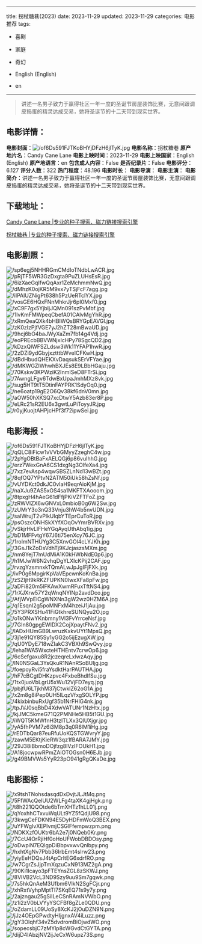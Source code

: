 
---
title: 拐杖糖巷(2023)
date: 2023-11-29
updated: 2023-11-29
categories: 电影推荐
tags:
- 喜剧
- 家庭
- 奇幻

- English (English)
- en
---


> 讲述一名男子致力于赢得社区一年一度的圣诞节房屋装饰比赛，无意间跟调皮捣蛋的精灵达成交易，她将圣诞节的十二天带到现实世界。

## **电影详情**：

**电影封面**：<img src="https://image.tmdb.org/t/p/w200/of6Ds591FJTKoBHYjDFzH6jlTyK.jpg" alt="/of6Ds591FJTKoBHYjDFzH6jlTyK.jpg" title="/of6Ds591FJTKoBHYjDFzH6jlTyK.jpg">
**电影名称**：拐杖糖巷
**原产地片名**：Candy Cane Lane
**电影上映时间**：2023-11-29
**电影上映国家**：English (English)
**原产地语言**：en
**包含成人内容**：False
**是否纪录片**：False
**电影评分**：6.127
**评分人数**：322
**热门程度**：48.196
**电影时长**：
**电影导演**：
**电影主演**：
**电影简介**：讲述一名男子致力于赢得社区一年一度的圣诞节房屋装饰比赛，无意间跟调皮捣蛋的精灵达成交易，她将圣诞节的十二天带到现实世界。

## **下载地址**：
[Candy Cane Lane |专业的种子搜索、磁力链接搜索引擎](https://movie.amd794.com:2083/?search=Candy%20Cane%20Lane&ordering=&mode=match_phrase&page_size=10&page=1)

[拐杖糖巷 |专业的种子搜索、磁力链接搜索引擎](https://movie.amd794.com:2083/?search=%E6%8B%90%E6%9D%96%E7%B3%96%E5%B7%B7&ordering=&mode=match_phrase&page_size=10&page=1)
 

## **电影剧照**：
<img src="https://image.tmdb.org/t/p/original/sp6egj5NHHRGmCMdIoTNdbLwACR.jpg" alt="/sp6egj5NHHRGmCMdIoTNdbLwACR.jpg" title="/sp6egj5NHHRGmCMdIoTNdbLwACR.jpg"><img src="https://image.tmdb.org/t/p/original/pRjTF5WR3GzDxgta9PuZLUHsEsR.jpg" alt="/pRjTF5WR3GzDxgta9PuZLUHsEsR.jpg" title="/pRjTF5WR3GzDxgta9PuZLUHsEsR.jpg"><img src="https://image.tmdb.org/t/p/original/6izXaeGqIfwQqAxr1ZeMchmmNwQ.jpg" alt="/6izXaeGqIfwQqAxr1ZeMchmmNwQ.jpg" title="/6izXaeGqIfwQqAxr1ZeMchmmNwQ.jpg"><img src="https://image.tmdb.org/t/p/original/dMhzK0ojKR5M9xx7yTSjFcF7agg.jpg" alt="/dMhzK0ojKR5M9xx7yTSjFcF7agg.jpg" title="/dMhzK0ojKR5M9xx7yTSjFcF7agg.jpg"><img src="https://image.tmdb.org/t/p/original/iIPAlUZNigPt638h5PzUeRTclYX.jpg" alt="/iIPAlUZNigPt638h5PzUeRTclYX.jpg" title="/iIPAlUZNigPt638h5PzUeRTclYX.jpg"><img src="https://image.tmdb.org/t/p/original/vosGE6HQxFNnMhkrJjr6pI0Mxf0.jpg" alt="/vosGE6HQxFNnMhkrJjr6pI0Mxf0.jpg" title="/vosGE6HQxFNnMhkrJjr6pI0Mxf0.jpg"><img src="https://image.tmdb.org/t/p/original/xC9F7gx5YjbIjJQMn091szPvMbf.jpg" alt="/xC9F7gx5YjbIjJQMn091szPvMbf.jpg" title="/xC9F7gx5YjbIjJQMn091szPvMbf.jpg"><img src="https://image.tmdb.org/t/p/original/1lvKmFMWpeqCbefA01CAlvMgYhR.jpg" alt="/1lvKmFMWpeqCbefA01CAlvMgYhR.jpg" title="/1lvKmFMWpeqCbefA01CAlvMgYhR.jpg"><img src="https://image.tmdb.org/t/p/original/xRmQeaQXk4bHBIWQsBRYGpEAVGl.jpg" alt="/xRmQeaQXk4bHBIWQsBRYGpEAVGl.jpg" title="/xRmQeaQXk4bHBIWQsBRYGpEAVGl.jpg"><img src="https://image.tmdb.org/t/p/original/zK0zIzPjfVGE7yJ2hZT28mBwaUD.jpg" alt="/zK0zIzPjfVGE7yJ2hZT28mBwaUD.jpg" title="/zK0zIzPjfVGE7yJ2hZT28mBwaUD.jpg"><img src="https://image.tmdb.org/t/p/original/9hcj6bO4baJWyXaZm7fb14g4Vdj.jpg" alt="/9hcj6bO4baJWyXaZm7fb14g4Vdj.jpg" title="/9hcj6bO4baJWyXaZm7fb14g4Vdj.jpg"><img src="https://image.tmdb.org/t/p/original/eoPREcbBBVWNjxIcHPy78SgcQD2.jpg" alt="/eoPREcbBBVWNjxIcHPy78SgcQD2.jpg" title="/eoPREcbBBVWNjxIcHPy78SgcQD2.jpg"><img src="https://image.tmdb.org/t/p/original/kDzxQlWFSZLdsw3Wk11YFAP1hwR.jpg" alt="/kDzxQlWFSZLdsw3Wk11YFAP1hwR.jpg" title="/kDzxQlWFSZLdsw3Wk11YFAP1hwR.jpg"><img src="https://image.tmdb.org/t/p/original/2zDZi9ydGbyjxztttbWveICFKwH.jpg" alt="/2zDZi9ydGbyjxztttbWveICFKwH.jpg" title="/2zDZi9ydGbyjxztttbWveICFKwH.jpg"><img src="https://image.tmdb.org/t/p/original/dBdHbudQHEKXvDaqsukSErVFYae.jpg" alt="/dBdHbudQHEKXvDaqsukSErVFYae.jpg" title="/dBdHbudQHEKXvDaqsukSErVFYae.jpg"><img src="https://image.tmdb.org/t/p/original/dMKWGZIWhwhBXJEs8E9LBbHGaju.jpg" alt="/dMKWGZIWhwhBXJEs8E9LBbHGaju.jpg" title="/dMKWGZIWhwhBXJEs8E9LBbHGaju.jpg"><img src="https://image.tmdb.org/t/p/original/70Kskw3KPWziK2InmISeD8FTrSi.jpg" alt="/70Kskw3KPWziK2InmISeD8FTrSi.jpg" title="/70Kskw3KPWziK2InmISeD8FTrSi.jpg"><img src="https://image.tmdb.org/t/p/original/7AwngLFgv6TdwBxUpaJmhMXz8vk.jpg" alt="/7AwngLFgv6TdwBxUpaJmhMXz8vk.jpg" title="/7AwngLFgv6TdwBxUpaJmhMXz8vk.jpg"><img src="https://image.tmdb.org/t/p/original/sug5HT9tT5DtinFAYPRK1SdyOq0.jpg" alt="/sug5HT9tT5DtinFAYPRK1SdyOq0.jpg" title="/sug5HT9tT5DtinFAYPRK1SdyOq0.jpg"><img src="https://image.tmdb.org/t/p/original/ne6oatp19gE2O6Qv38kf6dnV0mn.jpg" alt="/ne6oatp19gE2O6Qv38kf6dnV0mn.jpg" title="/ne6oatp19gE2O6Qv38kf6dnV0mn.jpg"><img src="https://image.tmdb.org/t/p/original/aOW50hXKSQ7xcDtwY5Azb83er8P.jpg" alt="/aOW50hXKSQ7xcDtwY5Azb83er8P.jpg" title="/aOW50hXKSQ7xcDtwY5Azb83er8P.jpg"><img src="https://image.tmdb.org/t/p/original/eLRc21sR2EU6x3gwtLuPiToyyJR.jpg" alt="/eLRc21sR2EU6x3gwtLuPiToyyJR.jpg" title="/eLRc21sR2EU6x3gwtLuPiToyyJR.jpg"><img src="https://image.tmdb.org/t/p/original/r0yjKuojtAHPjcHPf3f72ipwSei.jpg" alt="/r0yjKuojtAHPjcHPf3f72ipwSei.jpg" title="/r0yjKuojtAHPjcHPf3f72ipwSei.jpg">

## **电影海报**：
<img src="https://image.tmdb.org/t/p/original/of6Ds591FJTKoBHYjDFzH6jlTyK.jpg" alt="/of6Ds591FJTKoBHYjDFzH6jlTyK.jpg" title="/of6Ds591FJTKoBHYjDFzH6jlTyK.jpg"><img src="https://image.tmdb.org/t/p/original/qQLC8iFicw1vVVbGMyyZzeghC4w.jpg" alt="/qQLC8iFicw1vVVbGMyyZzeghC4w.jpg" title="/qQLC8iFicw1vVVbGMyyZzeghC4w.jpg"><img src="https://image.tmdb.org/t/p/original/2pYgOBtBaFxAELQGj6p86vuIhhG.jpg" alt="/2pYgOBtBaFxAELQGj6p86vuIhhG.jpg" title="/2pYgOBtBaFxAELQGj6p86vuIhhG.jpg"><img src="https://image.tmdb.org/t/p/original/erz7WexGnA6CS1dxgNg3OlfeXa4.jpg" alt="/erz7WexGnA6CS1dxgNg3OlfeXa4.jpg" title="/erz7WexGnA6CS1dxgNg3OlfeXa4.jpg"><img src="https://image.tmdb.org/t/p/original/7xz7evAsp4wqwSBSZLnNd13wBZt.jpg" alt="/7xz7evAsp4wqwSBSZLnNd13wBZt.jpg" title="/7xz7evAsp4wqwSBSZLnNd13wBZt.jpg"><img src="https://image.tmdb.org/t/p/original/8qfOQ7YPtvN2ATM50iUk58hZsNf.jpg" alt="/8qfOQ7YPtvN2ATM50iUk58hZsNf.jpg" title="/8qfOQ7YPtvN2ATM50iUk58hZsNf.jpg"><img src="https://image.tmdb.org/t/p/original/vUYDKct0dkJC0vIaH9eqrAioKjM.jpg" alt="/vUYDKct0dkJC0vIaH9eqrAioKjM.jpg" title="/vUYDKct0dkJC0vIaH9eqrAioKjM.jpg"><img src="https://image.tmdb.org/t/p/original/naXJu9ZAS5xOS4sa1MKFTXAooom.jpg" alt="/naXJu9ZAS5xOS4sa1MKFTXAooom.jpg" title="/naXJu9ZAS5xOS4sa1MKFTXAooom.jpg"><img src="https://image.tmdb.org/t/p/original/8tpxgH4hAeG61dFfjPKiVZFTFoZ.jpg" alt="/8tpxgH4hAeG61dFfjPKiVZFTFoZ.jpg" title="/8tpxgH4hAeG61dFfjPKiVZFTFoZ.jpg"><img src="https://image.tmdb.org/t/p/original/zRWVIZX6wGNVxL0mbioB0g6W2Sw.jpg" alt="/zRWVIZX6wGNVxL0mbioB0g6W2Sw.jpg" title="/zRWVIZX6wGNVxL0mbioB0g6W2Sw.jpg"><img src="https://image.tmdb.org/t/p/original/zUMrY3o3nQ33Vnju3hW4b5nvUDN.jpg" alt="/zUMrY3o3nQ33Vnju3hW4b5nvUDN.jpg" title="/zUMrY3o3nQ33Vnju3hW4b5nvUDN.jpg"><img src="https://image.tmdb.org/t/p/original/saIWrujT2vPlkUlqbYTEprCuToR.jpg" alt="/saIWrujT2vPlkUlqbYTEprCuToR.jpg" title="/saIWrujT2vPlkUlqbYTEprCuToR.jpg"><img src="https://image.tmdb.org/t/p/original/psOszcONHSkXYfXOqOvYmrBVRXv.jpg" alt="/psOszcONHSkXYfXOqOvYmrBVRXv.jpg" title="/psOszcONHSkXYfXOqOvYmrBVRXv.jpg"><img src="https://image.tmdb.org/t/p/original/vSkjrHvLlFHeYGqAyqUthAbq1ig.jpg" alt="/vSkjrHvLlFHeYGqAyqUthAbq1ig.jpg" title="/vSkjrHvLlFHeYGqAyqUthAbq1ig.jpg"><img src="https://image.tmdb.org/t/p/original/bD1MFFvtgY67J6ti75enXcy76JC.jpg" alt="/bD1MFFvtgY67J6ti75enXcy76JC.jpg" title="/bD1MFFvtgY67J6ti75enXcy76JC.jpg"><img src="https://image.tmdb.org/t/p/original/1roImNTHUYg3C5XnvGOl4cLYJKh.jpg" alt="/1roImNTHUYg3C5XnvGOl4cLYJKh.jpg" title="/1roImNTHUYg3C5XnvGOl4cLYJKh.jpg"><img src="https://image.tmdb.org/t/p/original/3GsJ1kZoDsVdhTj9KJcjaszsMXm.jpg" alt="/3GsJ1kZoDsVdhTj9KJcjaszsMXm.jpg" title="/3GsJ1kZoDsVdhTj9KJcjaszsMXm.jpg"><img src="https://image.tmdb.org/t/p/original/nm8YejT7mUdMiA1K0kHWbNdE0p6.jpg" alt="/nm8YejT7mUdMiA1K0kHWbNdE0p6.jpg" title="/nm8YejT7mUdMiA1K0kHWbNdE0p6.jpg"><img src="https://image.tmdb.org/t/p/original/h1MJwW6N2vhqDgYLXIcKPij2CAF.jpg" alt="/h1MJwW6N2vhqDgYLXIcKPij2CAF.jpg" title="/h1MJwW6N2vhqDgYLXIcKPij2CAF.jpg"><img src="https://image.tmdb.org/t/p/original/rvzgYzsmnxkTQmALwJpJgIFjFXk.jpg" alt="/rvzgYzsmnxkTQmALwJpJgIFjFXk.jpg" title="/rvzgYzsmnxkTQmALwJpJgIFjFXk.jpg"><img src="https://image.tmdb.org/t/p/original/ivP0g6MpgirKpVaVEpcwnKoKnBa.jpg" alt="/ivP0g6MpgirKpVaVEpcwnKoKnBa.jpg" title="/ivP0g6MpgirKpVaVEpcwnKoKnBa.jpg"><img src="https://image.tmdb.org/t/p/original/zSZljH9kRKZFUPKN0lwxXFa8pFw.jpg" alt="/zSZljH9kRKZFUPKN0lwxXFa8pFw.jpg" title="/zSZljH9kRKZFUPKN0lwxXFa8pFw.jpg"><img src="https://image.tmdb.org/t/p/original/aDFi820m5lFKAwXwmRFuxTftNS4.jpg" alt="/aDFi820m5lFKAwXwmRFuxTftNS4.jpg" title="/aDFi820m5lFKAwXwmRFuxTftNS4.jpg"><img src="https://image.tmdb.org/t/p/original/1rXJXrw57Y2qWnqNYINp2avdDco.jpg" alt="/1rXJXrw57Y2qWnqNYINp2avdDco.jpg" title="/1rXJXrw57Y2qWnqNYINp2avdDco.jpg"><img src="https://image.tmdb.org/t/p/original/AfjWVpEiCgWNXNn3gW2wz0HZM6A.jpg" alt="/AfjWVpEiCgWNXNn3gW2wz0HZM6A.jpg" title="/AfjWVpEiCgWNXNn3gW2wz0HZM6A.jpg"><img src="https://image.tmdb.org/t/p/original/q1EsqnI2g5poMNFxM4hzeiJ1jAu.jpg" alt="/q1EsqnI2g5poMNFxM4hzeiJ1jAu.jpg" title="/q1EsqnI2g5poMNFxM4hzeiJ1jAu.jpg"><img src="https://image.tmdb.org/t/p/original/5Y3PRXSHu41FiGtkhreSUNQyu2O.jpg" alt="/5Y3PRXSHu41FiGtkhreSUNQyu2O.jpg" title="/5Y3PRXSHu41FiGtkhreSUNQyu2O.jpg"><img src="https://image.tmdb.org/t/p/original/o1kONwYKnbmny1VI3FvYrrceNsf.jpg" alt="/o1kONwYKnbmny1VI3FvYrrceNsf.jpg" title="/o1kONwYKnbmny1VI3FvYrrceNsf.jpg"><img src="https://image.tmdb.org/t/p/original/7GIn80gpgEWIDX2CojXpaytFNv2.jpg" alt="/7GIn80gpgEWIDX2CojXpaytFNv2.jpg" title="/7GIn80gpgEWIDX2CojXpaytFNv2.jpg"><img src="https://image.tmdb.org/t/p/original/lADxHUmGB9LwruzKxkvUYt1MpsQ.jpg" alt="/lADxHUmGB9LwruzKxkvUYt1MpsQ.jpg" title="/lADxHUmGB9LwruzKxkvUYt1MpsQ.jpg"><img src="https://image.tmdb.org/t/p/original/3j1e91QY85Sy1yGG2o5ijEzugXW.jpg" alt="/3j1e91QY85Sy1yGG2o5ijEzugXW.jpg" title="/3j1e91QY85Sy1yGG2o5ijEzugXW.jpg"><img src="https://image.tmdb.org/t/p/original/qU0YDyE718wZIakC3VBXh9SwQvy.jpg" alt="/qU0YDyE718wZIakC3VBXh9SwQvy.jpg" title="/qU0YDyE718wZIakC3VBXh9SwQvy.jpg"><img src="https://image.tmdb.org/t/p/original/leha1WA5WxcteHTHEntv7crwOp6.jpg" alt="/leha1WA5WxcteHTHEntv7crwOp6.jpg" title="/leha1WA5WxcteHTHEntv7crwOp6.jpg"><img src="https://image.tmdb.org/t/p/original/6cSefgaxu8R2jczeqreLxlwzAqy.jpg" alt="/6cSefgaxu8R2jczeqreLxlwzAqy.jpg" title="/6cSefgaxu8R2jczeqreLxlwzAqy.jpg"><img src="https://image.tmdb.org/t/p/original/lN0NSGaL3YsQkuR1NAnRSoBUljg.jpg" alt="/lN0NSGaL3YsQkuR1NAnRSoBUljg.jpg" title="/lN0NSGaL3YsQkuR1NAnRSoBUljg.jpg"><img src="https://image.tmdb.org/t/p/original/foepoyRvi5fraYsdktHarPAUTHA.jpg" alt="/foepoyRvi5fraYsdktHarPAUTHA.jpg" title="/foepoyRvi5fraYsdktHarPAUTHA.jpg"><img src="https://image.tmdb.org/t/p/original/hF7cBCgtDHKzpvc4FxbeBhdlfSu.jpg" alt="/hF7cBCgtDHKzpvc4FxbeBhdlfSu.jpg" title="/hF7cBCgtDHKzpvc4FxbeBhdlfSu.jpg"><img src="https://image.tmdb.org/t/p/original/1tx0juoVbLgrU5xWu12VjFD7eyq.jpg" alt="/1tx0juoVbLgrU5xWu12VjFD7eyq.jpg" title="/1tx0juoVbLgrU5xWu12VjFD7eyq.jpg"><img src="https://image.tmdb.org/t/p/original/pbjfU6LTjkhM37jCtwklZ62oG1A.jpg" alt="/pbjfU6LTjkhM37jCtwklZ62oG1A.jpg" title="/pbjfU6LTjkhM37jCtwklZ62oG1A.jpg"><img src="https://image.tmdb.org/t/p/original/x2m8g8iPep0UH5ILqzVfxgSOLYP.jpg" alt="/x2m8g8iPep0UH5ILqzVfxgSOLYP.jpg" title="/x2m8g8iPep0UH5ILqzVfxgSOLYP.jpg"><img src="https://image.tmdb.org/t/p/original/4kixbinbuRxUgf35b1NrFHlG4nk.jpg" alt="/4kixbinbuRxUgf35b1NrFHlG4nk.jpg" title="/4kixbinbuRxUgf35b1NrFHlG4nk.jpg"><img src="https://image.tmdb.org/t/p/original/tpJVJ0sqBbD4XdwVATUNr1NzHtx.jpg" alt="/tpJVJ0sqBbD4XdwVATUNr1NzHtx.jpg" title="/tpJVJ0sqBbD4XdwVATUNr1NzHtx.jpg"><img src="https://image.tmdb.org/t/p/original/kjJMC5kmeG71Q2PMNHe5HB5t1GU.jpg" alt="/kjJMC5kmeG71Q2PMNHe5HB5t1GU.jpg" title="/kjJMC5kmeG71Q2PMNHe5HB5t1GU.jpg"><img src="https://image.tmdb.org/t/p/original/iWQT5KMWfnH3tzlTLXx3QlUXjgr.jpg" alt="/iWQT5KMWfnH3tzlTLXx3QlUXjgr.jpg" title="/iWQT5KMWfnH3tzlTLXx3QlUXjgr.jpg"><img src="https://image.tmdb.org/t/p/original/yA5fhPVM7z6i3M8p3q0R6lM1iHg.jpg" alt="/yA5fhPVM7z6i3M8p3q0R6lM1iHg.jpg" title="/yA5fhPVM7z6i3M8p3q0R6lM1iHg.jpg"><img src="https://image.tmdb.org/t/p/original/rEDTbQar87euRfuUoKQSTGWvryY.jpg" alt="/rEDTbQar87euRfuUoKQSTGWvryY.jpg" title="/rEDTbQar87euRfuUoKQSTGWvryY.jpg"><img src="https://image.tmdb.org/t/p/original/zawM5EKtjKieRW3qz1fBARA7JMY.jpg" alt="/zawM5EKtjKieRW3qz1fBARA7JMY.jpg" title="/zawM5EKtjKieRW3qz1fBARA7JMY.jpg"><img src="https://image.tmdb.org/t/p/original/29J38iBbmoDOjfzg8lVzIFOUkH1.jpg" alt="/29J38iBbmoDOjfzg8lVzIFOUkH1.jpg" title="/29J38iBbmoDOjfzg8lVzIFOUkH1.jpg"><img src="https://image.tmdb.org/t/p/original/A18jocwpwRPmZAiOTOGsn0H6EJb.jpg" alt="/A18jocwpwRPmZAiOTOGsn0H6EJb.jpg" title="/A18jocwpwRPmZAiOTOGsn0H6EJb.jpg"><img src="https://image.tmdb.org/t/p/original/g49BMVWs5YyR23pO941gRgQKaDe.jpg" alt="/g49BMVWs5YyR23pO941gRgQKaDe.jpg" title="/g49BMVWs5YyR23pO941gRgQKaDe.jpg">

## **电影图标**：
<img src="https://image.tmdb.org/t/p/original/x9tshTNohsdasqdDxDvjtJLJtMq.png" alt="/x9tshTNohsdasqdDxDvjtJLJtMq.png" title="/x9tshTNohsdasqdDxDvjtJLJtMq.png"><img src="https://image.tmdb.org/t/p/original/5FfWAcQelUU2WLFg4taXK4gjHgk.png" alt="/5FfWAcQelUU2WLFg4taXK4gjHgk.png" title="/5FfWAcQelUU2WLFg4taXK4gjHgk.png"><img src="https://image.tmdb.org/t/p/original/t8h221QQOtde6bTmXHTz1hLL01j.png" alt="/t8h221QQOtde6bTmXHTz1hLL01j.png" title="/t8h221QQOtde6bTmXHTz1hLL01j.png"><img src="https://image.tmdb.org/t/p/original/qYoxhhCTxvuWqULt9YZ5fQdjU98.png" alt="/qYoxhhCTxvuWqULt9YZ5fQdjU98.png" title="/qYoxhhCTxvuWqULt9YZ5fQdjU98.png"><img src="https://image.tmdb.org/t/p/original/3kwgCeFDKN94E5DyHDFmWoQ3BEX.png" alt="/3kwgCeFDKN94E5DyHDFmWoQ3BEX.png" title="/3kwgCeFDKN94E5DyHDFmWoQ3BEX.png"><img src="https://image.tmdb.org/t/p/original/uYFWgIvXEPIvmjCSGlFfempwzpm.png" alt="/uYFWgIvXEPIvmjCSGlFfempwzpm.png" title="/uYFWgIvXEPIvmjCSGlFfempwzpm.png"><img src="https://image.tmdb.org/t/p/original/NDKXzfOUKtr6bA2e7j0NQeb0Kr.png" alt="/NDKXzfOUKtr6bA2e7j0NQeb0Kr.png" title="/NDKXzfOUKtr6bA2e7j0NQeb0Kr.png"><img src="https://image.tmdb.org/t/p/original/7CcU4OrRjiHf0oHoUFWobDBDOsy.png" alt="/7CcU4OrRjiHf0oHoUFWobDBDOsy.png" title="/7CcU4OrRjiHf0oHoUFWobDBDOsy.png"><img src="https://image.tmdb.org/t/p/original/oDwpiN7EQlgpDiBbpvxwvQnlbpy.png" alt="/oDwpiN7EQlgpDiBbpvxwvQnlbpy.png" title="/oDwpiN7EQlgpDiBbpvxwvQnlbpy.png"><img src="https://image.tmdb.org/t/p/original/hxhtXgNv7Pbb36IrbEmt4slrw23.png" alt="/hxhtXgNv7Pbb36IrbEmt4slrw23.png" title="/hxhtXgNv7Pbb36IrbEmt4slrw23.png"><img src="https://image.tmdb.org/t/p/original/yiyEeHDQsJ4tApCrltEG6xdrfRO.png" alt="/yiyEeHDQsJ4tApCrltEG6xdrfRO.png" title="/yiyEeHDQsJ4tApCrltEG6xdrfRO.png"><img src="https://image.tmdb.org/t/p/original/w7CgrZsJjpTmXqzuCxN913MZ2gA.png" alt="/w7CgrZsJjpTmXqzuCxN913MZ2gA.png" title="/w7CgrZsJjpTmXqzuCxN913MZ2gA.png"><img src="https://image.tmdb.org/t/p/original/90Ki1Icayo3pFTEYnsZGL8zSKWJ.png" alt="/90Ki1Icayo3pFTEYnsZGL8zSKWJ.png" title="/90Ki1Icayo3pFTEYnsZGL8zSKWJ.png"><img src="https://image.tmdb.org/t/p/original/8VIVB2VcL3ND9Szy9uu9Sm7gqwk.png" alt="/8VIVB2VcL3ND9Szy9uu9Sm7gqwk.png" title="/8VIVB2VcL3ND9Szy9uu9Sm7gqwk.png"><img src="https://image.tmdb.org/t/p/original/7s5hkQnAeM3Ufbm6VlkN2SgFCjr.png" alt="/7s5hkQnAeM3Ufbm6VlkN2SgFCjr.png" title="/7s5hkQnAeM3Ufbm6VlkN2SgFCjr.png"><img src="https://image.tmdb.org/t/p/original/xhRxtVyhpMptTl7SKqEQ71s9y7y.png" alt="/xhRxtVyhpMptTl7SKqEQ71s9y7y.png" title="/xhRxtVyhpMptTl7SKqEQ71s9y7y.png"><img src="https://image.tmdb.org/t/p/original/2ajzngau25gSiILeCSnRAmNVWbO.png" alt="/2ajzngau25gSiILeCSnRAmNVWbO.png" title="/2ajzngau25gSiILeCSnRAmNVWbO.png"><img src="https://image.tmdb.org/t/p/original/z1i2zV0bLVYyYSCFBf8gZLe0QDU.png" alt="/z1i2zV0bLVYyYSCFBf8gZLe0QDU.png" title="/z1i2zV0bLVYyYSCFBf8gZLe0QDU.png"><img src="https://image.tmdb.org/t/p/original/oZdamLL09UoSy8XcKJ2jOuDZN9N.png" alt="/oZdamLL09UoSy8XcKJ2jOuDZN9N.png" title="/oZdamLL09UoSy8XcKJ2jOuDZN9N.png"><img src="https://image.tmdb.org/t/p/original/jJz4OEpGPwdtyHIjgnxAV4iLuzz.png" alt="/jJz4OEpGPwdtyHIjgnxAV4iLuzz.png" title="/jJz4OEpGPwdtyHIjgnxAV4iLuzz.png"><img src="https://image.tmdb.org/t/p/original/gY3Olqhf34vZ5dvdromBiOjwdWO.png" alt="/gY3Olqhf34vZ5dvdromBiOjwdWO.png" title="/gY3Olqhf34vZ5dvdromBiOjwdWO.png"><img src="https://image.tmdb.org/t/p/original/sopecsbjC7zMYlp8cWGvdCtGYTA.png" alt="/sopecsbjC7zMYlp8cWGvdCtGYTA.png" title="/sopecsbjC7zMYlp8cWGvdCtGYTA.png"><img src="https://image.tmdb.org/t/p/original/dijD4IAbzjNV2ijJeCxW6upz73S.png" alt="/dijD4IAbzjNV2ijJeCxW6upz73S.png" title="/dijD4IAbzjNV2ijJeCxW6upz73S.png">
